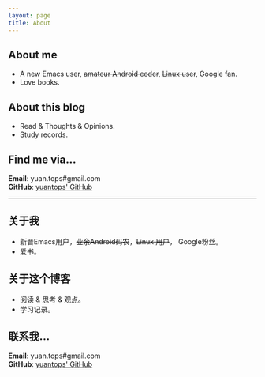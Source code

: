 ```yaml
---
layout: page 
title: About
---
```


## About me  
-  A new Emacs user,  ~~amateur Android coder~~, ~~Linux user~~, Google fan.
-  Love books.
   
## About this blog  
-  Read & Thoughts & Opinions.
-  Study records.

## Find me via...   
**Email**: yuan.tops#gmail.com   
**GitHub**: [yuantops' GitHub](https://github.com/yuantops)  

*****

## 关于我
-  新晋Emacs用户，~~业余Android码农~~，~~Linux 用户~~， Google粉丝。   
-  爱书。   

## 关于这个博客
-  阅读 & 思考 & 观点。  
-  学习记录。  

## 联系我...
**Email**: yuan.tops#gmail.com   
**GitHub**: [yuantops' GitHub](https://github.com/yuantops)  
